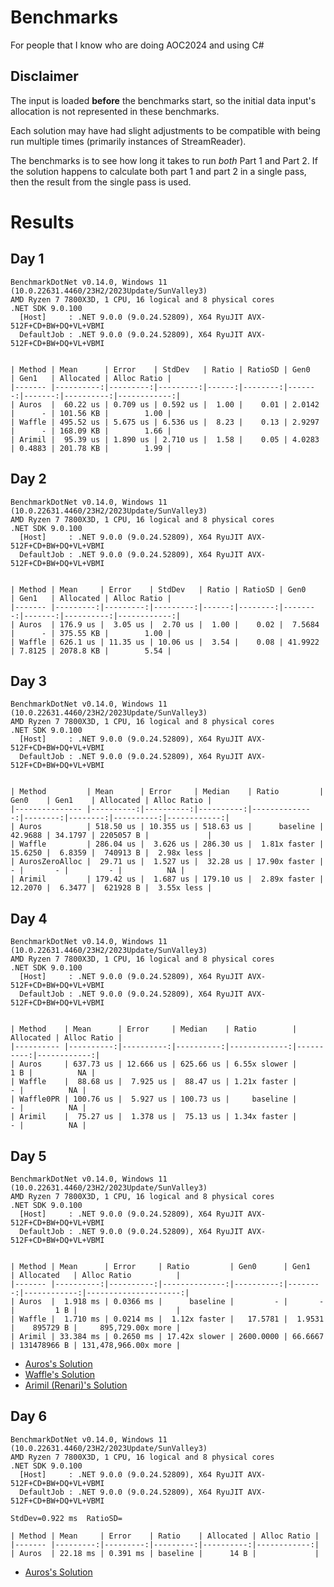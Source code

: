 # Benchmarks
For people that I know who are doing AOC2024 and using C#

## Disclaimer
The input is loaded **before** the benchmarks start, so the initial data input's allocation is not represented in these benchmarks.

Each solution may have had slight adjustments to be compatible with being run multiple times (primarily instances of StreamReader).

The benchmarks is to see how long it takes to run *both* Part 1 and Part 2. If the solution happens to calculate both part 1 and part 2 in a single pass, then the result from the single pass is used.

# Results

## Day 1

```
BenchmarkDotNet v0.14.0, Windows 11 (10.0.22631.4460/23H2/2023Update/SunValley3)
AMD Ryzen 7 7800X3D, 1 CPU, 16 logical and 8 physical cores
.NET SDK 9.0.100
  [Host]     : .NET 9.0.0 (9.0.24.52809), X64 RyuJIT AVX-512F+CD+BW+DQ+VL+VBMI
  DefaultJob : .NET 9.0.0 (9.0.24.52809), X64 RyuJIT AVX-512F+CD+BW+DQ+VL+VBMI


| Method | Mean      | Error    | StdDev   | Ratio | RatioSD | Gen0   | Gen1   | Allocated | Alloc Ratio |
|------- |----------:|---------:|---------:|------:|--------:|-------:|-------:|----------:|------------:|
| Auros  |  60.22 us | 0.709 us | 0.592 us |  1.00 |    0.01 | 2.0142 |      - | 101.56 KB |        1.00 |
| Waffle | 495.52 us | 5.675 us | 6.536 us |  8.23 |    0.13 | 2.9297 |      - | 168.09 KB |        1.66 |
| Arimil |  95.39 us | 1.890 us | 2.710 us |  1.58 |    0.05 | 4.0283 | 0.4883 | 201.78 KB |        1.99 |
```

## Day 2

```
BenchmarkDotNet v0.14.0, Windows 11 (10.0.22631.4460/23H2/2023Update/SunValley3)
AMD Ryzen 7 7800X3D, 1 CPU, 16 logical and 8 physical cores
.NET SDK 9.0.100
  [Host]     : .NET 9.0.0 (9.0.24.52809), X64 RyuJIT AVX-512F+CD+BW+DQ+VL+VBMI
  DefaultJob : .NET 9.0.0 (9.0.24.52809), X64 RyuJIT AVX-512F+CD+BW+DQ+VL+VBMI


| Method | Mean     | Error    | StdDev   | Ratio | RatioSD | Gen0    | Gen1   | Allocated | Alloc Ratio |
|------- |---------:|---------:|---------:|------:|--------:|--------:|-------:|----------:|------------:|
| Auros  | 176.9 us |  3.05 us |  2.70 us |  1.00 |    0.02 |  7.5684 |      - | 375.55 KB |        1.00 |
| Waffle | 626.1 us | 11.35 us | 10.06 us |  3.54 |    0.08 | 41.9922 | 7.8125 | 2078.8 KB |        5.54 |
```

## Day 3

```
BenchmarkDotNet v0.14.0, Windows 11 (10.0.22631.4460/23H2/2023Update/SunValley3)
AMD Ryzen 7 7800X3D, 1 CPU, 16 logical and 8 physical cores
.NET SDK 9.0.100
  [Host]     : .NET 9.0.0 (9.0.24.52809), X64 RyuJIT AVX-512F+CD+BW+DQ+VL+VBMI
  DefaultJob : .NET 9.0.0 (9.0.24.52809), X64 RyuJIT AVX-512F+CD+BW+DQ+VL+VBMI


| Method         | Mean      | Error     | Median    | Ratio         | Gen0    | Gen1    | Allocated | Alloc Ratio |
|--------------- |----------:|----------:|----------:|--------------:|--------:|--------:|----------:|------------:|
| Auros          | 518.50 us | 10.355 us | 518.63 us |      baseline | 42.9688 | 34.1797 | 2205057 B |             |
| Waffle         | 286.04 us |  3.626 us | 286.30 us |  1.81x faster | 15.6250 |  6.8359 |  740913 B |  2.98x less |
| AurosZeroAlloc |  29.71 us |  1.527 us |  32.28 us | 17.90x faster |       - |       - |         - |          NA |
| Arimil         | 179.42 us |  1.687 us | 179.10 us |  2.89x faster | 12.2070 |  6.3477 |  621928 B |  3.55x less |
```

## Day 4

```
BenchmarkDotNet v0.14.0, Windows 11 (10.0.22631.4460/23H2/2023Update/SunValley3)
AMD Ryzen 7 7800X3D, 1 CPU, 16 logical and 8 physical cores
.NET SDK 9.0.100
  [Host]     : .NET 9.0.0 (9.0.24.52809), X64 RyuJIT AVX-512F+CD+BW+DQ+VL+VBMI
  DefaultJob : .NET 9.0.0 (9.0.24.52809), X64 RyuJIT AVX-512F+CD+BW+DQ+VL+VBMI


| Method    | Mean      | Error     | Median    | Ratio        | Allocated | Alloc Ratio |
|---------- |----------:|----------:|----------:|-------------:|----------:|------------:|
| Auros     | 637.73 us | 12.666 us | 625.66 us | 6.55x slower |       1 B |          NA |
| Waffle    |  88.68 us |  7.925 us |  88.47 us | 1.21x faster |         - |          NA |
| Waffle0PR | 100.76 us |  5.927 us | 100.73 us |     baseline |         - |          NA |
| Arimil    |  75.27 us |  1.378 us |  75.13 us | 1.34x faster |         - |          NA |
```

## Day 5

```
BenchmarkDotNet v0.14.0, Windows 11 (10.0.22631.4460/23H2/2023Update/SunValley3)
AMD Ryzen 7 7800X3D, 1 CPU, 16 logical and 8 physical cores
.NET SDK 9.0.100
  [Host]     : .NET 9.0.0 (9.0.24.52809), X64 RyuJIT AVX-512F+CD+BW+DQ+VL+VBMI
  DefaultJob : .NET 9.0.0 (9.0.24.52809), X64 RyuJIT AVX-512F+CD+BW+DQ+VL+VBMI


| Method | Mean      | Error     | Ratio         | Gen0      | Gen1    | Allocated   | Alloc Ratio          |
|------- |----------:|----------:|--------------:|----------:|--------:|------------:|---------------------:|
| Auros  |  1.918 ms | 0.0366 ms |      baseline |         - |       - |         1 B |                      |
| Waffle |  1.710 ms | 0.0214 ms |  1.12x faster |   17.5781 |  1.9531 |    895729 B |     895,729.00x more |
| Arimil | 33.384 ms | 0.2650 ms | 17.42x slower | 2600.0000 | 66.6667 | 131478966 B | 131,478,966.00x more |
```

* [Auros's Solution](github.com/Auros/AOC2024/blob/main/src/Day05/Program.cs)
* [Waffle's Solution](https://github.com/GiantWaffleCode/AoC2024/blob/master/Day05/Program.cs)
* [Arimil (Renari)'s Solution](https://github.com/Renari/AoC2024/blob/master/5/Program.cs)

## Day 6
```
BenchmarkDotNet v0.14.0, Windows 11 (10.0.22631.4460/23H2/2023Update/SunValley3)
AMD Ryzen 7 7800X3D, 1 CPU, 16 logical and 8 physical cores
.NET SDK 9.0.100
  [Host]     : .NET 9.0.0 (9.0.24.52809), X64 RyuJIT AVX-512F+CD+BW+DQ+VL+VBMI
  DefaultJob : .NET 9.0.0 (9.0.24.52809), X64 RyuJIT AVX-512F+CD+BW+DQ+VL+VBMI

StdDev=0.922 ms  RatioSD=

| Method | Mean     | Error    | Ratio    | Allocated | Alloc Ratio |
|------- |---------:|---------:|---------:|----------:|------------:|
| Auros  | 22.18 ms | 0.391 ms | baseline |      14 B |             |
```

* [Auros's Solution](github.com/Auros/AOC2024/blob/main/src/Day06/Program.cs)